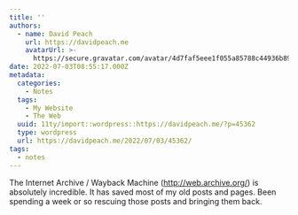 ```yaml
---
title: ''
authors:
  - name: David Peach
    url: https://davidpeach.me
    avatarUrl: >-
      https://secure.gravatar.com/avatar/4d7faf5eee1f055a85788c44936b8995eaab6dfb004e7854ec747ccb272e91ee?s=96&d=mm&r=g
date: 2022-07-03T08:55:17.000Z
metadata:
  categories:
    - Notes
  tags:
    - My Website
    - The Web
  uuid: 11ty/import::wordpress::https://davidpeach.me/?p=45362
  type: wordpress
  url: https://davidpeach.me/2022/07/03/45362/
tags:
  - notes
---
```

The Internet Archive / Wayback Machine (http://web.archive.org/) is absolutely incredible. It has saved most of my old posts and pages. Been spending a week or so rescuing those posts and bringing them back.